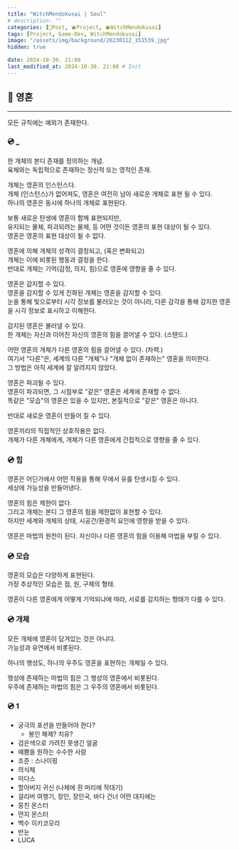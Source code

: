 ```yaml
---
title: "WitchMendokusai | Soul"
# description: ""
categories: [📀Post, 🫐Project, 🫐WitchMendokusai]
tags: [Project, Game-Dev, WitchMendokusai]
image: "/assets/img/background/20230112_151539.jpg"
hidden: true

date: 2024-10-30. 21:08
last_modified_at: 2024-10-30. 21:08 # Init
---
```


## 📀 영혼

---

모든 규칙에는 예외가 존재한다.  

### 💿 _

한 개체의 본디 존재를 정의하는 개념.  
육체와는 독립적으로 존재하는 정신적 또는 영적인 존재.  

개체는 영혼의 인스턴스다.  
개체 (인스턴스)가 없어져도, 영혼은 여전히 남아 새로운 개체로 표현 될 수 있다.  
하나의 영혼은 동시에 하나의 개체로 표현된다.  

보통 새로운 탄생에 영혼이 함께 표현되지만,  
유지되는 물체, 파괴되려는 물체, 등 어떤 것이든 영혼의 표현 대상이 될 수 있다.  
영혼은 영혼의 표현 대상이 될 수 없다.  

영혼에 의해 개체의 성격이 결정되고, (혹은 변화되고)  
개체는 이에 비롯된 행동과 결정을 한다.  
반대로 개체는 기억(감정, 의지, 힘)으로 영혼에 영향을 줄 수 있다.  

영혼은 감지할 수 있다.  
영혼을 감지할 수 있게 진화된 개체는 영혼을 감지할 수 있다.  
눈을 통해 빛으로부터 시각 정보를 불러오는 것이 아니라, 다른 감각을 통해 감지한 영혼을 시각 정보로 표시하고 이해한다.  

감지된 영혼은 불러낼 수 있다.  
한 개체는 자신과 이어진 자신의 영혼의 힘을 끌어낼 수 있다. (스탠드.)  

어떤 영혼의 개체가 다른 영혼의 힘을 끌어낼 수 있다. (차력.)  
여기서 "다른"은, 세계의 다른 "개체"나 "개체 없이 존재하는" 영혼을 의미한다.  
그 방법은 아직 세계에 잘 알려지지 않았다.  

영혼은 파괴될 수 있다.  
영혼이 파괴되면, 그 시점부로 "같은" 영혼은 세계에 존재할 수 없다.  
똑같은 "모습"의 영혼은 있을 수 있지만, 본질적으로 "같은" 영혼은 아니다.  

반대로 새로운 영혼이 만들어 질 수 있다.  

영혼끼리의 직접적인 상호작용은 없다.  
개체가 다른 개체에게, 개체가 다른 영혼에게 간접적으로 영향을 줄 수 있다.  

### 💿 힘

영혼은 어딘가에서 어떤 작용을 통해 무에서 유를 탄생시킬 수 있다.  
세상에 가능성을 만들어낸다.  

영혼의 힘은 제한이 없다.  
그리고 개체는 본디 그 영혼의 힘을 제한없이 표현할 수 있다.  
하지만 세계와 개체의 상태, 시공간/환경적 요인에 영향을 받을 수 있다.  

영혼은 마법의 원천이 된다. 자신이나 다른 영혼의 힘을 이용해 마법을 부릴 수 있다.  

### 💿 모습

영혼의 모습은 다양하게 표현된다.  
가장 추상적인 모습은 점, 원, 구체의 형태.  

영혼이 다른 영혼에게 어떻게 기억되냐에 따라, 서로를 감지하는 형태가 다를 수 있다.  

### 💿 개체

모든 개체에 영혼이 담겨있는 것은 아니다.  
가능성과 유연에서 비롯된다.  

하나의 행성도, 하나의 우주도 영혼을 표현하는 개체일 수 있다.  

행성에 존재하는 마법의 힘은 그 행성의 영혼에서 비롯된다.  
우주에 존재하는 마법의 힘은 그 우주의 영혼에서 비롯된다.  

### 💿 1

- 궁극의 포션을 만들어야 한다?
  - 봉인 해제? 치유?
- 검은색으로 가려진 못생긴 얼굴
- 예쁨을 원하는 수수한 사람
- 조준 : 스나이핑
- 의식체
- 미다스
- 할아버지 귀신 (나체에 흰 머리에 작대기)
- 걸리버 여행기, 장인, 장인국, 바다 건너 어떤 대지에는
- 뭉친 몬스터
- 먼지 몬스터
- 백수 히키코모리
- 반눈
- LUCA
